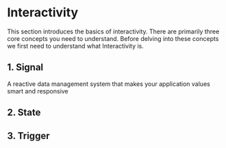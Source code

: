 # Interactivity
This section introduces the basics of interactivity. There are primarily three core concepts you need to understand. Before delving into these concepts we first need to understand what Interactivity is. 


## 1. Signal
A reactive data management system that makes your application values smart and responsive 

## 2. State


## 3. Trigger

